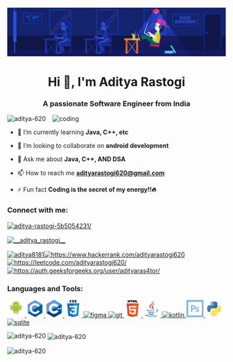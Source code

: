 ![logo](https://github.com/aditya-620/aditya-620/blob/main/79731568097599.5b50bca477735.jpg)
<h1 align="center">Hi 👋, I'm Aditya Rastogi</h1>
<h3 align="center">A passionate Software Engineer from India</h3>

<img align="right" alt="coding" width="400" src="https://camo.githubusercontent.com/cae12fddd9d6982901d82580bdf321d81fb299141098ca1c2d4891870827bf17/68747470733a2f2f6d69726f2e6d656469756d2e636f6d2f6d61782f313336302f302a37513379765349765f7430696f4a2d5a2e676966">

<p align="left"> <img src="https://komarev.com/ghpvc/?username=aditya-620&label=Profile%20views&color=0e75b6&style=flat" alt="aditya-620" /> </p>

- 🌱 I’m currently learning **Java, C++, etc**

- 👯 I’m looking to collaborate on **android development**

- 💬 Ask me about **Java, C++, AND DSA**

- 📫 How to reach me **adityarastogi620@gmail.com**

- ⚡ Fun fact **Coding is the secret of my energy!!🔥**

<h3 align="left">Connect with me:</h3>
<p align="left">

<a href="https://linkedin.com/in/aditya-rastogi-5b5054231/" target="blank"><img align="center" src="https://raw.githubusercontent.com/rahuldkjain/github-profile-readme-generator/master/src/images/icons/Social/linked-in-alt.svg" alt="aditya-rastogi-5b5054231/" height="30" width="40" /></a>

<a href="https://instagram.com/__aditya_rastogi__" target="blank"><img align="center" src="https://raw.githubusercontent.com/rahuldkjain/github-profile-readme-generator/master/src/images/icons/Social/instagram.svg" alt="__aditya_rastogi__" height="30" width="40" /></a>

<a href="https://www.codechef.com/users/aditya8181" target="blank"><img align="center" src="https://cdn.jsdelivr.net/npm/simple-icons@3.1.0/icons/codechef.svg" alt="aditya8181" height="30" width="40" /></a><a href="https://www.hackerrank.com/https://www.hackerrank.com/adityarastogi620" target="blank"><img align="center" src="https://raw.githubusercontent.com/rahuldkjain/github-profile-readme-generator/master/src/images/icons/Social/hackerrank.svg" alt="https://www.hackerrank.com/adityarastogi620" height="30" width="40" /></a>
<a href="https://www.leetcode.com/https://leetcode.com/adityarastogi620/" target="blank"><img align="center" src="https://raw.githubusercontent.com/rahuldkjain/github-profile-readme-generator/master/src/images/icons/Social/leet-code.svg" alt="https://leetcode.com/adityarastogi620/" height="30" width="40" /></a>
<a href="https://auth.geeksforgeeks.org/user/https://auth.geeksforgeeks.org/user/adityaras4tor/" target="blank"><img align="center" src="https://raw.githubusercontent.com/rahuldkjain/github-profile-readme-generator/master/src/images/icons/Social/geeks-for-geeks.svg" alt="https://auth.geeksforgeeks.org/user/adityaras4tor/" height="30" width="40" /></a>
</p>

<h3 align="left">Languages and Tools:</h3>
<p align="left"> <a href="https://developer.android.com" target="_blank" rel="noreferrer"> <img src="https://raw.githubusercontent.com/devicons/devicon/master/icons/android/android-original-wordmark.svg" alt="android" width="40" height="40"/> </a> <a href="https://www.cprogramming.com/" target="_blank" rel="noreferrer"> <img src="https://raw.githubusercontent.com/devicons/devicon/master/icons/c/c-original.svg" alt="c" width="40" height="40"/> </a> <a href="https://www.w3schools.com/cpp/" target="_blank" rel="noreferrer"> <img src="https://raw.githubusercontent.com/devicons/devicon/master/icons/cplusplus/cplusplus-original.svg" alt="cplusplus" width="40" height="40"/> </a> <a href="https://www.w3schools.com/css/" target="_blank" rel="noreferrer"> <img src="https://raw.githubusercontent.com/devicons/devicon/master/icons/css3/css3-original-wordmark.svg" alt="css3" width="40" height="40"/> </a> <a href="https://www.figma.com/" target="_blank" rel="noreferrer"> <img src="https://www.vectorlogo.zone/logos/figma/figma-icon.svg" alt="figma" width="40" height="40"/> </a> <a href="https://git-scm.com/" target="_blank" rel="noreferrer"> <img src="https://www.vectorlogo.zone/logos/git-scm/git-scm-icon.svg" alt="git" width="40" height="40"/> </a> <a href="https://www.w3.org/html/" target="_blank" rel="noreferrer"> <img src="https://raw.githubusercontent.com/devicons/devicon/master/icons/html5/html5-original-wordmark.svg" alt="html5" width="40" height="40"/> </a> <a href="https://www.java.com" target="_blank" rel="noreferrer"> <img src="https://raw.githubusercontent.com/devicons/devicon/master/icons/java/java-original.svg" alt="java" width="40" height="40"/> </a> <a href="https://kotlinlang.org" target="_blank" rel="noreferrer"> <img src="https://www.vectorlogo.zone/logos/kotlinlang/kotlinlang-icon.svg" alt="kotlin" width="40" height="40"/> </a> <a href="https://www.photoshop.com/en" target="_blank" rel="noreferrer"> <img src="https://raw.githubusercontent.com/devicons/devicon/master/icons/photoshop/photoshop-line.svg" alt="photoshop" width="40" height="40"/> </a> <a href="https://www.python.org" target="_blank" rel="noreferrer"> <img src="https://raw.githubusercontent.com/devicons/devicon/master/icons/python/python-original.svg" alt="python" width="40" height="40"/> </a> <a href="https://www.sqlite.org/" target="_blank" rel="noreferrer"> <img src="https://www.vectorlogo.zone/logos/sqlite/sqlite-icon.svg" alt="sqlite" width="40" height="40"/> </a> </p>

<p><img align="left" src="https://github-readme-stats.vercel.app/api/top-langs?username=aditya-620&show_icons=true&locale=en&layout=compact" alt="aditya-620" /></p>

<p>&nbsp;<img align="center" src="https://github-readme-stats.vercel.app/api?username=aditya-620&show_icons=true&locale=en" alt="aditya-620" /></p>

<p><img align="center" src="https://github-readme-streak-stats.herokuapp.com/?user=aditya-620&" alt="aditya-620" /></p>
